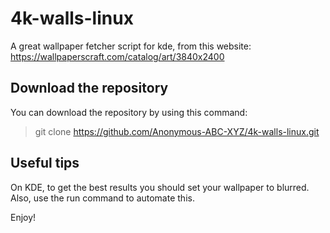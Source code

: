 # 4k-walls-linux
A great wallpaper fetcher script for kde, from this website: https://wallpaperscraft.com/catalog/art/3840x2400

## Download the repository
You can download the repository by using this command: 
  > git clone https://github.com/Anonymous-ABC-XYZ/4k-walls-linux.git

## Useful tips
On KDE, to get the best results you should set your wallpaper to blurred. Also, use the run command to automate this.

Enjoy!
